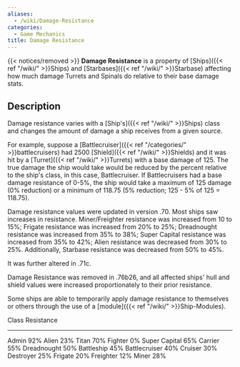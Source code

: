 ```yaml
---
aliases:
  - /wiki/Damage-Resistance
categories:
  - Game Mechanics
title: Damage Resistance
---
```


{{< notices/removed >}} **Damage Resistance** is a property of [Ships]({{< ref "/wiki/" >}}Ships) and [Starbases]({{< ref "/wiki/" >}}Starbase) affecting how much damage Turrets and Spinals do relative to their base damage stats.

## Description

Damage resistance varies with a [Ship's]({{< ref "/wiki/" >}}Ships) class and changes the amount of damage a ship receives from a given source.

For example, suppose a [Battlecruiser]({{< ref "/categories/" >}}battlecruisers) had 2500 [Shield]({{< ref "/wiki/" >}}Shields) and it was hit by a [Turret]({{< ref "/wiki/" >}}Turrets) with a base damage of 125. The true damage the ship would take would be reduced by the percent relative to the ship's class, in this case, Battlecruiser. If Battlecruisers had a base damage resistance of 0-5%, the ship would take a maximum of 125 damage (0% reduction) or a minimum of 118.75 (5% reduction; 125 - 5% of 125 = 118.75).

Damage resistance values were updated in version .70. Most ships saw increases in resistance. Miner/Freighter resistance was increased from 10 to 15%; Frigate resistance was increased from 20% to 25%; Dreadnought resistance was increased from 35% to 38%; Super Capital resistance was increased from 35% to 42%; Alien resistance was decreased from 30% to 25%. Additionally, Starbase resistance was decreased from 50% to 45%.

It was further altered in .71c.

Damage Resistance was removed in .76b26, and all affected ships' hull and shield values were increased proportionately to their prior resistance.

Some ships are able to temporarily apply damage resistance to themselves or others through the use of a [module]({{< ref "/wiki/" >}}Ship-Modules).

Class Resistance

---

Admin 92% Alien 23% Titan 70% Fighter 0% Super Capital 65% Carrier 55% Dreadnought 50% Battleship 45% Battlecruiser 40% Cruiser 30% Destroyer 25% Frigate 20% Freighter 12% Miner 28%
